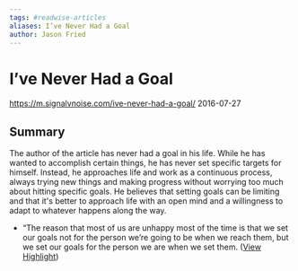 ```yaml
---
tags: #readwise-articles
aliases: I’ve Never Had a Goal
author: Jason Fried
---
```

# I’ve Never Had a Goal

https://m.signalvnoise.com/ive-never-had-a-goal/
2016-07-27
## Summary
The author of the article has never had a goal in his life. While he has wanted to accomplish certain things, he has never set specific targets for himself. Instead, he approaches life and work as a continuous process, always trying new things and making progress without worrying too much about hitting specific goals. He believes that setting goals can be limiting and that it's better to approach life with an open mind and a willingness to adapt to whatever happens along the way.

- “The reason that most of us are unhappy most of the time is that we set our goals not for the person we’re going to be when we reach them, but we set our goals for the person we are when we set them. ([View Highlight](https://read.readwise.io/read/01hkddphqsq8qq00ypcydwbzsf))
